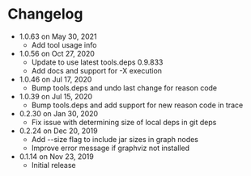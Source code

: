 Changelog
===========

* 1.0.63 on May 30, 2021
  * Add tool usage info
* 1.0.56 on Oct 27, 2020
  * Update to use latest tools.deps 0.9.833
  * Add docs and support for -X execution
* 1.0.46 on Jul 17, 2020
  * Bump tools.deps and undo last change for reason code
* 1.0.39 on Jul 15, 2020
  * Bump tools.deps and add support for new reason code in trace
* 0.2.30 on Jan 30, 2020
  * Fix issue with determining size of local deps in git deps
* 0.2.24 on Dec 20, 2019
  * Add --size flag to include jar sizes in graph nodes
  * Improve error message if graphviz not installed
* 0.1.14 on Nov 23, 2019
  * Initial release 

